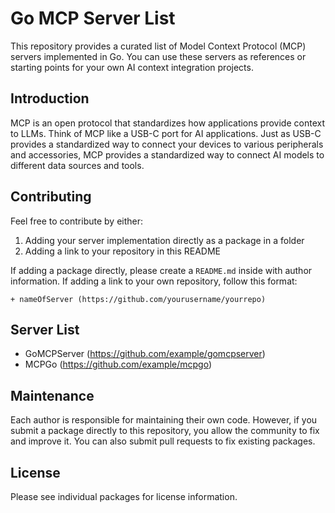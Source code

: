# Go MCP Server List

This repository provides a curated list of Model Context Protocol (MCP) servers implemented in Go. You can use these servers as references or starting points for your own AI context integration projects.

## Introduction

MCP is an open protocol that standardizes how applications provide context to LLMs. Think of MCP like a USB-C port for AI applications. Just as USB-C provides a standardized way to connect your devices to various peripherals and accessories, MCP provides a standardized way to connect AI models to different data sources and tools.

## Contributing

Feel free to contribute by either:
1. Adding your server implementation directly as a package in a folder
2. Adding a link to your repository in this README

If adding a package directly, please create a `README.md` inside with author information. If adding a link to your own repository, follow this format:

```
+ nameOfServer (https://github.com/yourusername/yourrepo)
```

## Server List

<!-- Add repository links here -->
+ GoMCPServer (https://github.com/example/gomcpserver)
+ MCPGo (https://github.com/example/mcpgo)

## Maintenance

Each author is responsible for maintaining their own code. However, if you submit a package directly to this repository, you allow the community to fix and improve it. You can also submit pull requests to fix existing packages.

## License

Please see individual packages for license information.